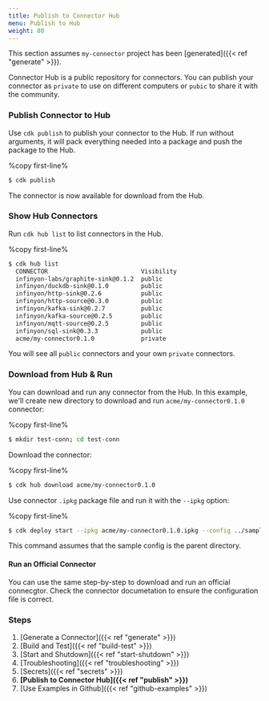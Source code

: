 ```yaml
---
title: Publish to Connector Hub
menu: Publish to Hub
weight: 80
---
```


This section assumes `my-connector` project has been [generated]({{< ref "generate" >}}).

Connector Hub is a public repository for connectors. You can publish your connector as `private` to use on different computers or `pubic` to share it with the community.

### Publish Connector to Hub

Use `cdk publish` to publish your connector to the Hub. If run without arguments, it will pack everything needed into a package and push the package to the Hub. 

%copy first-line%
```bash
$ cdk publish
```

The connector is now available for download from the Hub.


### Show Hub Connectors

Run `cdk hub list` to list connectors in the Hub.

%copy first-line%
```bash
$ cdk hub list
  CONNECTOR                          Visibility 
  infinyon-labs/graphite-sink@0.1.2  public     
  infinyon/duckdb-sink@0.1.0         public     
  infinyon/http-sink@0.2.6           public     
  infinyon/http-source@0.3.0         public     
  infinyon/kafka-sink@0.2.7          public     
  infinyon/kafka-source@0.2.5        public     
  infinyon/mqtt-source@0.2.5         public     
  infinyon/sql-sink@0.3.3            public   
  acme/my-connector0.1.0             private
```

You will see all `public` connectors and your own `private` connectors.


### Download from Hub & Run

You can download and run any connector from the Hub. In this example, we'll create new directory to download and run `acme/my-connector0.1.0` connector:


%copy first-line%
```bash
$ mkdir test-conn; cd test-conn
```

Download the connector:

%copy first-line%
```bash
$ cdk hub download acme/my-connector0.1.0
```

Use connector `.ipkg` package file and run it with the `--ipkg` option:

%copy first-line%
```bash
$ cdk deploy start --ipkg acme/my-connector0.1.0.ipkg --config ../sample-config.yaml
```

This command assumes that the sample config is the parent directory.


#### Run an Official Connector

You can use the same step-by-step to download and run an official connecgtor. Check the connector documetation to ensure the configuration file is correct.


### Steps

1. [Generate a Connector]({{< ref "generate" >}})
2. [Build and Test]({{< ref "build-test" >}})
3. [Start and Shutdown]({{< ref "start-shutdown" >}})
4. [Troubleshooting]({{< ref "troubleshooting" >}})
5. [Secrets]({{< ref "secrets" >}})
6. **[Publish to Connector Hub]({{< ref "publish" >}})**
7. [Use Examples in Github]({{< ref "github-examples" >}})
